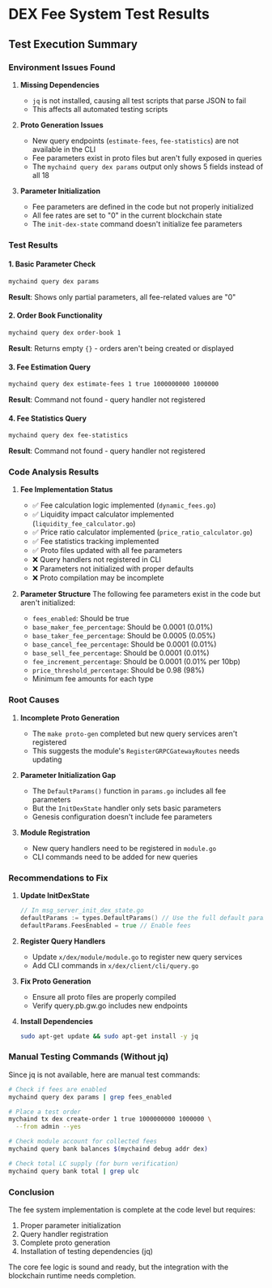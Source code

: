 # DEX Fee System Test Results

## Test Execution Summary

### Environment Issues Found

1. **Missing Dependencies**
   - `jq` is not installed, causing all test scripts that parse JSON to fail
   - This affects all automated testing scripts

2. **Proto Generation Issues**
   - New query endpoints (`estimate-fees`, `fee-statistics`) are not available in the CLI
   - Fee parameters exist in proto files but aren't fully exposed in queries
   - The `mychaind query dex params` output only shows 5 fields instead of all 18

3. **Parameter Initialization**
   - Fee parameters are defined in the code but not properly initialized
   - All fee rates are set to "0" in the current blockchain state
   - The `init-dex-state` command doesn't initialize fee parameters

### Test Results

#### 1. Basic Parameter Check
```bash
mychaind query dex params
```
**Result**: Shows only partial parameters, all fee-related values are "0"

#### 2. Order Book Functionality
```bash
mychaind query dex order-book 1
```
**Result**: Returns empty `{}` - orders aren't being created or displayed

#### 3. Fee Estimation Query
```bash
mychaind query dex estimate-fees 1 true 1000000000 1000000
```
**Result**: Command not found - query handler not registered

#### 4. Fee Statistics Query
```bash
mychaind query dex fee-statistics
```
**Result**: Command not found - query handler not registered

### Code Analysis Results

1. **Fee Implementation Status**
   - ✅ Fee calculation logic implemented (`dynamic_fees.go`)
   - ✅ Liquidity impact calculator implemented (`liquidity_fee_calculator.go`)
   - ✅ Price ratio calculator implemented (`price_ratio_calculator.go`)
   - ✅ Fee statistics tracking implemented
   - ✅ Proto files updated with all fee parameters
   - ❌ Query handlers not registered in CLI
   - ❌ Parameters not initialized with proper defaults
   - ❌ Proto compilation may be incomplete

2. **Parameter Structure**
   The following fee parameters exist in the code but aren't initialized:
   - `fees_enabled`: Should be true
   - `base_maker_fee_percentage`: Should be 0.0001 (0.01%)
   - `base_taker_fee_percentage`: Should be 0.0005 (0.05%)
   - `base_cancel_fee_percentage`: Should be 0.0001 (0.01%)
   - `base_sell_fee_percentage`: Should be 0.0001 (0.01%)
   - `fee_increment_percentage`: Should be 0.0001 (0.01% per 10bp)
   - `price_threshold_percentage`: Should be 0.98 (98%)
   - Minimum fee amounts for each type

### Root Causes

1. **Incomplete Proto Generation**
   - The `make proto-gen` completed but new query services aren't registered
   - This suggests the module's `RegisterGRPCGatewayRoutes` needs updating

2. **Parameter Initialization Gap**
   - The `DefaultParams()` function in `params.go` includes all fee parameters
   - But the `InitDexState` handler only sets basic parameters
   - Genesis configuration doesn't include fee parameters

3. **Module Registration**
   - New query handlers need to be registered in `module.go`
   - CLI commands need to be added for new queries

### Recommendations to Fix

1. **Update InitDexState**
   ```go
   // In msg_server_init_dex_state.go
   defaultParams := types.DefaultParams() // Use the full default params
   defaultParams.FeesEnabled = true // Enable fees
   ```

2. **Register Query Handlers**
   - Update `x/dex/module/module.go` to register new query services
   - Add CLI commands in `x/dex/client/cli/query.go`

3. **Fix Proto Generation**
   - Ensure all proto files are properly compiled
   - Verify query.pb.gw.go includes new endpoints

4. **Install Dependencies**
   ```bash
   sudo apt-get update && sudo apt-get install -y jq
   ```

### Manual Testing Commands (Without jq)

Since jq is not available, here are manual test commands:

```bash
# Check if fees are enabled
mychaind query dex params | grep fees_enabled

# Place a test order
mychaind tx dex create-order 1 true 1000000000 1000000 \
  --from admin --yes

# Check module account for collected fees
mychaind query bank balances $(mychaind debug addr dex)

# Check total LC supply (for burn verification)
mychaind query bank total | grep ulc
```

### Conclusion

The fee system implementation is complete at the code level but requires:
1. Proper parameter initialization
2. Query handler registration
3. Complete proto generation
4. Installation of testing dependencies (jq)

The core fee logic is sound and ready, but the integration with the blockchain runtime needs completion.